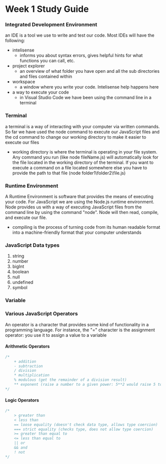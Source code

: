 # Week 1 Study Guide

### Integrated Development Environment
an IDE is a tool we use to write and test our code. Most IDEs will have the following:
- intelisense
    - informs you about syntax errors, gives helpful hints for what functions you can call, etc.
- project explorer
    - an overview of what folder you have open and all the sub directories and files contained within
- workspace
    - a window where you write your code. Intelisense help happens here
- a way to execute your code
    - in Visual Studio Code we have been using the command line in a terminal

### Terminal
a terminal is a way of interacting with your computer via written commands. So far we have used the node command to execute our JavaScript files and the cd command to change our working directory to make it easier to execute our files
- working directory is where the terminal is operating in your file system. Any command you run (like node fileName.js) will automatically look for the file located in the working directory of the terminal. If you want to execute a command on a file located somewhere else you have to provide the path to that file (node folder1\folder2\file.js)

### Runtime Environment
A Runtime Environment is software that provides the means of executing your code. For JavaScript we are using the Node.js runtime environment. Node provides us with a way of executing JavaScript files from the command line by using the command "node". Node will then read, compile, and execute our file.
- compiling is the process of turning code from its human readable format into a machine-friendly format that your computer understands

### JavaScript Data types
1. string
2. number
3. bigInt
4. boolean
5. null
6. undefined
7. symbol

### Variable


### Various JavaScript Operators
An operator is a character that provides some kind of functionality in a programming language. For instance, the "=" character is the assignment operator: you use it to assign a value to a variable
#### Arithmetic Operators
```javascript
/*
    + addition
    - subtraction
    / division
    * multiplication
    % modulous (get the remainder of a division result)
    ** exponent (raise a number to a given power: 5**2 would raise 5 to the second power)
*/
```
#### Logic Operators
```JavaScript
/*
    > greater than
    < less than
    == loose equality (doesn't check data type, allows type coercion)
    === strict equality (checks type, does not allow type coercion)
    >= greater than equal to
    <= less than equal to
    || or
    && and
    ! not
*/
```